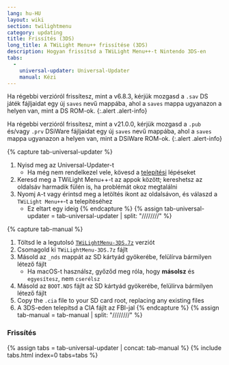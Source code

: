 ```yaml
---
lang: hu-HU
layout: wiki
section: twilightmenu
category: updating
title: Frissítés (3DS)
long_title: A TWiLight Menu++ frissítése (3DS)
description: Hogyan frissítsd a TWiLight Menu++-t Nintendo 3DS-en
tabs:
  - 
    universal-updater: Universal-Updater
    manual: Kézi
---
```


Ha régebbi verzióról frissítesz, mint a v6.8.3, kérjük mozgasd a `.sav` DS játék fájljaidat egy új `saves` nevű mappába, ahol a `saves` mappa ugyanazon a helyen van, mint a DS ROM-ok.
{:.alert .alert-info}

Ha régebbi verzióról frissítesz, mint a v21.0.0, kérjük mozgasd a `.pub` és/vagy `.prv` DSiWare fájljaidat egy új `saves` nevű mappába, ahol a `saves` mappa ugyanazon a helyen van, mint a DSiWare ROM-ok.
{:.alert .alert-info}

{% capture tab-universal-updater %}
1. Nyisd meg az Universal-Updater-t
   - Ha még nem rendelkezel vele, kövesd a [telepítési](installing-3ds) lépéseket
1. Keresd meg a TWiLight Menu++-t az appok között; kereshetsz az oldalsáv harmadik fülén is, ha problémát okoz megtalálni
1. Nyomj <kbd class="face">A</kbd>-t vagy érintsd meg a letöltés ikont az oldalsávon, és válaszd a `TWiLight Menu++`-t a telepítéséhez
   - Ez eltart egy ideig
{% endcapture %}
{% assign tab-universal-updater = tab-universal-updater | split: "////////" %}

{% capture tab-manual %}
1. Töltsd le a legutolsó [`TWiLightMenu-3DS.7z`](https://github.com/DS-Homebrew/TWiLightMenu/releases/latest/download/TWiLightMenu-3DS.7z) verziót
1. Csomagold ki `TWiLightMenu-3DS.7z` fájlt
1. Másold az `_nds` mappát az SD kártyád gyökerébe, felülírva bármilyen létező fájlt
   - Ha macOS-t használsz, győződ meg róla, hogy **másolsz** és `egyesítesz`, nem `cserélsz`
1. Másold az `BOOT.NDS` fájlt az SD kártyád gyökerébe, felülírva bármilyen létező fájlt
1. Copy the `.cia` file to your SD card root, replacing any existing files
1. A 3DS-eden telepítsd a CIA fájlt az FBI-jal
{% endcapture %}
{% assign tab-manual = tab-manual | split: "////////" %}

### Frissítés

{% assign tabs = tab-universal-updater | concat: tab-manual %}
{% include tabs.html index=0 tabs=tabs %}
